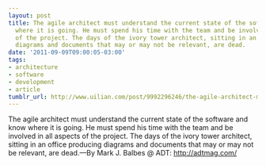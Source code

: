 ```yaml
---
layout: post
title: The agile architect must understand the current state of the software and know
  where it is going. He must spend his time with the team and be involved in all aspects
  of the project. The days of the ivory tower architect, sitting in an office producing
  diagrams and documents that may or may not be relevant, are dead.
date: '2011-09-09T09:00:05-03:00'
tags:
- architecture
- software
- development
- article
tumblr_url: http://www.uilian.com/post/9992296246/the-agile-architect-must-understand-the-current
---
```

The agile architect must understand the current state of the software and know where it is going. He must spend his time with the team and be involved in all aspects of the project. The days of the ivory tower architect, sitting in an office producing diagrams and documents that may or may not be relevant, are dead.—By Mark J. Balbes @ ADT: http://adtmag.com/
